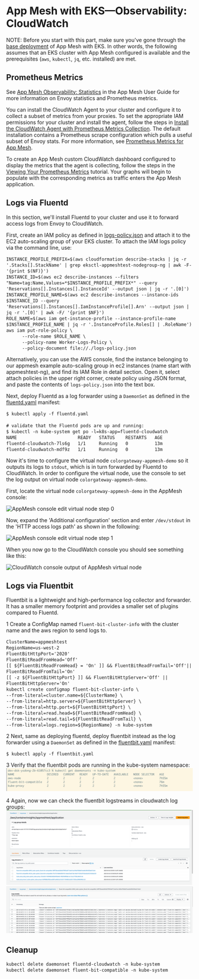 # App Mesh with EKS—Observability: CloudWatch

NOTE: Before you start with this part, make sure you've gone through the [base deployment](base.md) of App Mesh with EKS. In other words, the following assumes that an EKS cluster with App Mesh configured is available and the prerequisites (`aws`, `kubectl`, `jq`, etc. installed) are met.

## Prometheus Metrics

See [App Mesh Observability: Statistics](https://docs.aws.amazon.com/app-mesh/latest/userguide/observability.html) in the App Mesh User Guide for more information on Envoy statistics and Prometheus metrics.

You can install the CloudWatch Agent to your cluster and configure it to collect a subset of metrics from your proxies. To set the appropriate IAM permissions for your cluster and install the agent, follow the steps in [Install the CloudWatch Agent with Prometheus Metrics Collection](https://docs.aws.amazon.com/AmazonCloudWatch/latest/monitoring/ContainerInsights-Prometheus-Setup.html). The default installation contains a Prometheus scrape configuration which pulls a useful subset of Envoy stats. For more information, see [Prometheus Metrics for App Mesh](https://docs.aws.amazon.com/AmazonCloudWatch/latest/monitoring/ContainerInsights-Prometheus-metrics.html#ContainerInsights-Prometheus-metrics-appmesh).

To create an App Mesh custom CloudWatch dashboard configured to display the metrics that the agent is collecting, follow the steps in the [Viewing Your Prometheus Metrics](https://docs.aws.amazon.com/AmazonCloudWatch/latest/monitoring/ContainerInsights-Prometheus-viewmetrics.html) tutorial. Your graphs will begin to populate with the corresponding metrics as traffic enters the App Mesh application.

## Logs via Fluentd

In this section, we'll install Fluentd to your cluster and use it to forward access logs from Envoy to CloudWatch.

First, create an IAM policy as defined in [logs-policy.json](logs-policy.json) and attach it to the EC2 auto-scaling group of your EKS cluster. To attach the IAM logs policy via the command line, use:

```
INSTANCE_PROFILE_PREFIX=$(aws cloudformation describe-stacks | jq -r '.Stacks[].StackName' | grep eksctl-appmeshtest-nodegroup-ng | awk -F- '{print $(NF)}')
INSTANCE_ID=$(aws ec2 describe-instances --filters "Name=tag:Name,Values=*$INSTANCE_PROFILE_PREFIX*" --query 'Reservations[].Instances[].InstanceId' --output json | jq -r '.[0]')
INSTANCE_PROFILE_NAME=$(aws ec2 describe-instances --instance-ids $INSTANCE_ID --query 'Reservations[].Instances[].IamInstanceProfile[].Arn' --output json | jq -r '.[0]' | awk -F/ '{print $NF}')
ROLE_NAME=$(aws iam get-instance-profile --instance-profile-name $INSTANCE_PROFILE_NAME | jq -r '.InstanceProfile.Roles[] | .RoleName')
aws iam put-role-policy \
      --role-name $ROLE_NAME \
      --policy-name Worker-Logs-Policy \
      --policy-document file://./logs-policy.json
```  
Alternatively, you can use the AWS console, find the instance belonging to our appmesh example auto-scaling group in ec2 instances (name start with appmeshtest-ng), and find its IAM Role in detail section. Open it, select attach policies in the upper right corner, create policy using JSON format, and paste the contents of `logs-policy.json` into the text box.   

Next, deploy Fluentd as a log forwarder using a `DaemonSet` as defined in the [fluentd.yaml](fluentd.yaml) manifest:

```
$ kubectl apply -f fluentd.yaml

# validate that the Fluentd pods are up and running:
$ kubectl -n kube-system get po -l=k8s-app=fluentd-cloudwatch
NAME                       READY   STATUS    RESTARTS   AGE
fluentd-cloudwatch-7ls6g   1/1     Running   0          13m
fluentd-cloudwatch-mdf9z   1/1     Running   0          13m
```

Now it's time to configure the virtual node `colorgateway-appmesh-demo` so it outputs its logs to `stdout`, which is in turn forwarded by Fluentd to CloudWatch. In order to configure the virtual node, use the console to set the log output on virtual node `colorgateway-appmesh-demo`.

First, locate the virtual node `colorgateway-appmesh-demo` in the AppMesh console:

![AppMesh console edit virtual node step 0](appmesh-log-0.png)

Now, expand the 'Additional configuration' section and enter `/dev/stdout` in the 'HTTP access logs path' as shown in the following:

![AppMesh console edit virtual node step 1](appmesh-log-1.png)

When you now go to the CloudWatch console you should see something like this:

![CloudWatch console output of AppMesh virtual node](cloudwatch.png)

## Logs via Fluentbit

Fluentbit is a lightweight and high-performance log collector and forwarder. It has a smaller memory footprint and provides a smaller set of plugins compared to Fluentd. 

1 Create a ConfigMap named `fluent-bit-cluster-info` with the cluster name and the aws region to send logs to.

```
ClusterName=appmeshtest
RegionName=us-west-2
FluentBitHttpPort='2020'
FluentBitReadFromHead='Off'
[[ ${FluentBitReadFromHead} = 'On' ]] && FluentBitReadFromTail='Off'|| FluentBitReadFromTail='On'
[[ -z ${FluentBitHttpPort} ]] && FluentBitHttpServer='Off' || FluentBitHttpServer='On'
kubectl create configmap fluent-bit-cluster-info \
--from-literal=cluster.name=${ClusterName} \
--from-literal=http.server=${FluentBitHttpServer} \
--from-literal=http.port=${FluentBitHttpPort} \
--from-literal=read.head=${FluentBitReadFromHead} \
--from-literal=read.tail=${FluentBitReadFromTail} \
--from-literal=logs.region=${RegionName} -n kube-system
```

2 Next, same as deploying fluentd, deploy fluentbit instead as the log forwarder using a `DaemonSet` as defined in the [fluentbit.yaml](fluentbit.yaml) manifest:

```
$ kubectl apply -f fluentbit.yaml
```

3 Verify that the fluentbit pods are running in the kube-system namespace:
![AppMesh fluentbit daemonset](fluentbit-2.png)

4 Again, now we can check the fluentbit logstreams in cloudwatch log groups:
![AppMesh fluentbit daemonset](fluentbit-0.png)
![AppMesh fluentbit daemonset](fluentbit-1.png)

## Cleanup
```
kubectl delete daemonset fluentd-cloudwatch -n kube-system
kubectl delete daemonset fluent-bit-compatible -n kube-system
```

